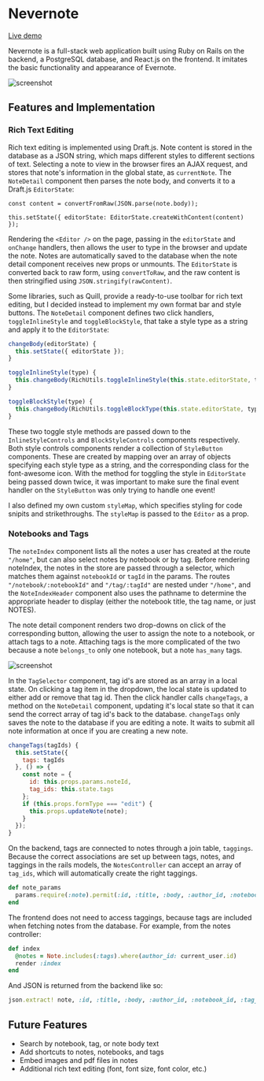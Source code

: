 # Nevernote

[Live demo][heroku]

[heroku]: https://nevernote.herokuapp.com/

Nevernote is a full-stack web application built using Ruby on Rails on the backend, a PostgreSQL database, and React.js on the frontend.  It imitates the basic functionality and appearance of Evernote.

![screenshot](http://res.cloudinary.com/dq5kxnx9d/image/upload/v1492398324/Screen_Shot_2017-04-16_at_8.04.50_PM_tqxjuh.png)

## Features and Implementation

### Rich Text Editing

Rich text editing is implemented using Draft.js.  Note content is stored in the database as a JSON string, which maps different styles to different sections of text.  Selecting a note to view in the browser fires an AJAX request, and stores that note's information in the global state, as `currentNote`. The `NoteDetail` component then parses the note body, and converts it to a Draft.js `EditorState`:

`const content = convertFromRaw(JSON.parse(note.body));`

`this.setState({ editorState: EditorState.createWithContent(content) });`

Rendering the `<Editor />` on the page, passing in the `editorState` and `onChange` handlers, then allows the user to type in the browser and update the note.  Notes are automatically saved to the database when the note detail component receives new props or unmounts.  The `EditorState` is converted back to raw form, using `convertToRaw`, and the raw content is then stringified using `JSON.stringify(rawContent)`.

Some libraries, such as Quill, provide a ready-to-use toolbar for rich text editing, but I decided instead to implement my own format bar and style buttons.  The `NoteDetail` component defines two click handlers, `toggleInlineStyle` and `toggleBlockStyle`, that take a style type as a string and apply it to the `EditorState`:

```javascript
changeBody(editorState) {
  this.setState({ editorState });
}

toggleInlineStyle(type) {
  this.changeBody(RichUtils.toggleInlineStyle(this.state.editorState, type));
}

toggleBlockStyle(type) {
  this.changeBody(RichUtils.toggleBlockType(this.state.editorState, type));
}
```

These two toggle style methods are passed down to the `InlineStyleControls` and `BlockStyleControls` components respectively.  Both style controls components render a collection of `StyleButton` components.  These are created by mapping over an array of objects specifying each style type as a string, and the corresponding class for the font-awesome icon.  With the method for toggling the style in `EditorState` being passed down twice, it was important to make sure the final event handler on the `StyleButton` was only trying to handle one event!

I also defined my own custom `styleMap`, which specifies styling for code snipits and strikethroughs.  The `styleMap` is passed to the `Editor` as a prop.

### Notebooks and Tags

The `noteIndex` component lists all the notes a user has created at the route `"/home"`, but can also select notes by notebook or by tag.  Before rendering noteIndex, the notes in the store are passed through a selector, which matches them against `notebookId` or `tagId` in the params.  The routes `"/notebook/:notebookId"` and `"/tag/:tagId"` are nested under `"/home"`, and the `NoteIndexHeader` component also uses the pathname to determine the appropriate header to display (either the notebook title, the tag name, or just NOTES).

The note detail component renders two drop-downs on click of the corresponding button, allowing the user to assign the note to a notebook, or attach tags to a note.  Attaching tags is the more complicated of the two because a note `belongs_to` only one notebook, but a note `has_many` tags.

![screenshot](http://res.cloudinary.com/dq5kxnx9d/image/upload/v1490373111/Screen_Shot_2017-03-24_at_9.26.28_AM_bheqqv.png)

In the `TagSelector` component, tag id's are stored as an array in a local state.  On clicking a tag item in the dropdown, the local state is updated to either add or remove that tag id.  Then the click handler calls `changeTags`, a method on the `NoteDetail` component, updating it's local state so that it can send the correct array of tag id's back to the database.  `changeTags` only saves the note to the database if you are editing a note.  It waits to submit all note information at once if you are creating a new note.

```javascript
changeTags(tagIds) {
  this.setState({
    tags: tagIds
  }, () => {
    const note = {
      id: this.props.params.noteId,
      tag_ids: this.state.tags
    };
    if (this.props.formType === "edit") {
      this.props.updateNote(note);
    }
  });
}
```

On the backend, tags are connected to notes through a join table, `taggings`.  Because the correct associations are set up between tags, notes, and taggings in the rails models, the `NotesController` can accept an array of `tag_ids`, which will automatically create the right taggings.

```ruby
def note_params
  params.require(:note).permit(:id, :title, :body, :author_id, :notebook_id, tag_ids: [])
end
```

The frontend does not need to access taggings, because tags are included when fetching notes from the database.  For example, from the notes controller:

```ruby
def index
  @notes = Note.includes(:tags).where(author_id: current_user.id)
  render :index
end
```

And JSON is returned from the backend like so:

```ruby
json.extract! note, :id, :title, :body, :author_id, :notebook_id, :tag_ids
```

## Future Features

- Search by notebook, tag, or note body text
- Add shortcuts to notes, notebooks, and tags
- Embed images and pdf files in notes
- Additional rich text editing (font, font size, font color, etc.)
